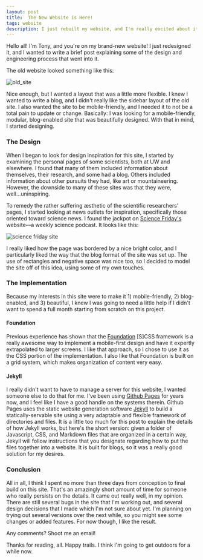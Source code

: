 ```yaml
---
layout: post
title:  The New Website is Here!
tags: website
description: I just rebuilt my website, and I'm really excited about it. Here's a short look into some of my design and engineering decisions.
---
```


Hello all! I'm Tony, and you're on my brand-new website! I just redesigned it, and I wanted to write a brief post explaining some of the design and engineering process that went into it.

The old website looked something like this: 

![old_site](https://dl.dropboxusercontent.com/s/50o3z5m68rc7xby/Screenshot%202016-09-23%2011.50.21.png?dl=0)

Nice enough, but I wanted a layout that was a little more flexible. I knew I wanted to write a blog, and I didn't really like the sidebar layout of the old site. I also wanted the site to be mobile-friendly, and I needed it to not be a total pain to update or change. Basically: I was looking for a mobile-friendly, modular, blog-enabled site that was beautifully designed. With that in mind, I started designing. 

### The Design

When I began to look for design inspiration for this site, I started by examining the personal pages of some scientists, both at UW and elsewhere. I found that many of them included information about themselves, their research, and some had a blog. Others included information about other pursuits they had, like art or mountaineering. However, the downside to many of these sites was that they were, well...uninspiring. 

To remedy the rather suffering æsthetic of the scientific researchers' pages, I started looking at news outlets for inspiration, specifically those oriented toward science news. I found the jackpot on [Science Friday's](http//www.sciencefriday.org) website––a weekly science podcast. It looks like this: 

![science friday site](https://dl.dropboxusercontent.com/s/p6pd62fz9pxkcbi/Screenshot%202016-09-23%2012.08.48.png?dl=0)

I really liked how the page was bordered by a nice bright color, and I particularly liked the way that the blog format of the site was set up. The use of rectangles and negative space was nice too, so I decided to model the site off of this idea, using some of my own touches.

### The Implementation

Because my interests in this site were to make it 1) mobile-friendly, 2) blog-enabled, and 3) beautiful, I knew I was going to need a little help if I didn't want to spend a full month starting from scratch on this project. 

#### Foundation 

Previous experience has shown that the [Foundation](http://foundation.zurb.com) [S]CSS framework is a really awesome way to implement a mobile-first design and have it expertly extrapolated to larger screens. I like that approach, so I chose to use it as the CSS portion of the implementation. I also like that Foundation is built on a grid system, which makes organization of content very easy. 

#### Jekyll

I really didn't want to have to manage a server for this website, I wanted someone else to do that for me. I've been using [Github Pages](https://pages.github.com/) for years now, and I feel like I have a good handle on the systems therein. Github Pages uses the static website generation software [Jekyll](http://jekyllrb.com) to build a statically-servable site using a very adaptable and flexible framework of directories and files. It is a little too much for this post to explain the details of how Jekyll works, but here's the short version: given a folder of Javascript, CSS, and Markdown files that are organized in a certain way, Jekyll will follow instructions that you designate regarding how to put the files together into a website. It is built for blogs, so it was a really good solution for my desires. 

### Conclusion

All in all, I think I spent no more than three days from conception to final build on this site. That's an amazingly short amount of time for someone who really persists on the details. It came out really well, in my opinion. There are still several bugs in the site that I'm working out, and several design decisions that I made which I'm not sure about yet. I'm planning on trying out several versions over the next while, so you might see some changes or added features. For now though, I like the result. 

Any comments? Shoot me an email!

Thanks for reading, all. Happy trails. I think I'm going to get outdoors for a while now. 



